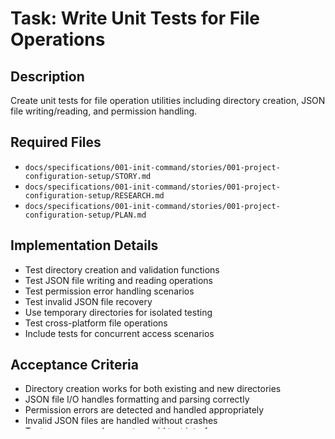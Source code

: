 # Task: Write Unit Tests for File Operations

## Description
Create unit tests for file operation utilities including directory creation, JSON file writing/reading, and permission handling.

## Required Files
- `docs/specifications/001-init-command/stories/001-project-configuration-setup/STORY.md`
- `docs/specifications/001-init-command/stories/001-project-configuration-setup/RESEARCH.md`
- `docs/specifications/001-init-command/stories/001-project-configuration-setup/PLAN.md`

## Implementation Details
- Test directory creation and validation functions
- Test JSON file writing and reading operations
- Test permission error handling scenarios
- Test invalid JSON file recovery
- Use temporary directories for isolated testing
- Test cross-platform file operations
- Include tests for concurrent access scenarios

## Acceptance Criteria
- Directory creation works for both existing and new directories
- JSON file I/O handles formatting and parsing correctly
- Permission errors are detected and handled appropriately
- Invalid JSON files are handled without crashes
- Tests use proper cleanup to avoid test interference
- File operations work consistently across platforms
- Error scenarios produce meaningful error messages

## Phase
Phase 5: Testing